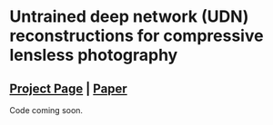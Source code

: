 # Untrained deep network (UDN) reconstructions for compressive lensless photography
## [Project Page](https://waller-lab.github.io/UDN/index.html) | [Paper](https://doi.org/10.1364/OE.424075)

Code coming soon. 
